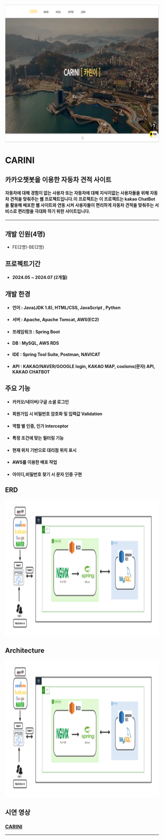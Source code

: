 <img src=CARINI.png width=850 height=450>    

# CARINI  
## 카카오챗봇을 이용한 자동차 견적 사이트
#### 자동차에 대해 경험이 없는 사용자 또는 자동차에 대해 지식이없는 사용자들을 위해 자동차 견적을 맞춰주는 웹 프로젝트입니다.이 프로젝트는 이 프로젝트는 kakao ChatBot을 활용해 배포한 웹 사이트와 연동 시켜 사용자들이 편리하게 자동차 견적을 맞춰주는 서비스로 편리함을 극대화 하기 위한 사이트입니다.   
---
## 개발 인원(4명)
* FE(2명)-BE(2명)   

## 프로젝트기간
* #### 2024.05 ~ 2024.07 (2개월)    

## 개발 한경   
* #### 언어 :        Java(JDK 1.8), HTML/CSS, JavaScript , Python
* #### 서버 :        Apache, Apache Tomcat, AWS(EC2)
* #### 프레임워크 : Spring Boot
* #### DB :          MySQL, AWS RDS 
* #### IDE :         Spring Tool Suite, Postman, NAVICAT  
* #### API :         KAKAO/NAVER/GOOGLE login, KAKAO MAP, coolsms(문자) API, KAKAO CHATBOT    

## 주요 기능   
* #### 카카오/네이버/구글 소셜 로그인
* #### 회원가입 시 비밀번호 암호화 및 입력값 Validation
* #### 역할 별 인증, 인가 Interceptor
* #### 특정 조건에 맞는 필터링 기능
* #### 현재 위치 기반으로 대리점 위치 표시
* #### AWS를 이용한 배포 작업
* #### 아이디,비밀번호 찾기 시 문자 인증 구현 

## ERD 
<img src=ERD설계.png width=850 height=450>    

## Architecture 
<img src=Architecture.png width=850 height=450>    


## 시연 영상
### [CARINI][github]  
---

 [github]: https://www.youtube.com/watch?v=cUUzv21YXpY
